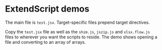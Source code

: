 # ExtendScript demos

The main file is `test.jsx`.  Target-specific files prepend target directives.

Copy the `test.jsx` file as well as the `shim.js`, `jszip.js` and `xlsx.flow.js`
files to wherever you want the scripts to reside.  The demo shows opening a file
and converting to an array of arrays.
